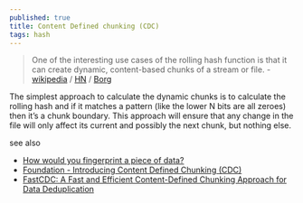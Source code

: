 ```yaml
---
published: true
title: Content Defined chunking (CDC)
tags: hash
---
```

> One of the interesting use cases of the rolling hash function is that it can create dynamic, content-based chunks of a stream or file. - [wikipedia](https://en.wikipedia.org/wiki/Rolling_hash#Content-based_slicing_using_a_rolling_hash) / [HN](https://news.ycombinator.com/item?id=24405250) / [Borg](https://borgbackup.readthedocs.io/en/stable/internals.html)

The simplest approach to calculate the dynamic chunks is to calculate the rolling hash and if it matches a pattern (like the lower N bits are all zeroes) then it’s a chunk boundary. This approach will ensure that any change in the file will only affect its current and possibly the next chunk, but nothing else.

see also
- [How would you fingerprint a piece of data?](https://yurichev.com/news/20210205_rolling_hash/)
- [Foundation - Introducing Content Defined Chunking (CDC)](https://restic.net/blog/2015-09-12/restic-foundation1-cdc/)
- [FastCDC: A Fast and Efficient Content-Defined Chunking Approach for Data Deduplication ](https://www.usenix.org/conference/atc16/technical-sessions/presentation/xia)